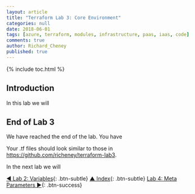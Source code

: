 ```yaml
---
layout: article
title: "Terraform Lab 3: Core Environment"
categories: null
date: 2018-06-01
tags: [azure, terraform, modules, infrastructure, paas, iaas, code]
comments: true
author: Richard_Cheney
published: true
---
```


{% include toc.html %}

## Introduction

In this lab we will

## End of Lab 3

We have reached the end of the lab. You have 

Your .tf files should look similar to those in <https://github.com/richeney/terraform-lab3>.

In the next lab we will

[◄ Lab 2: Variables](../lab2){: .btn-subtle} [▲ Index](../#lab-contents){: .btn-subtle} [Lab 4: Meta Parameters ►](../lab4){: .btn-success}
